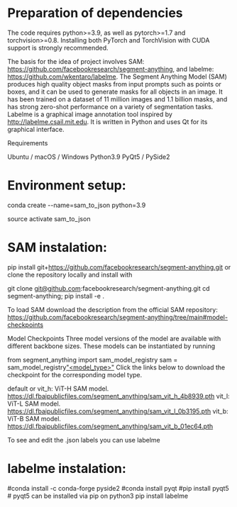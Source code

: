 # Preparation of dependencies

The code requires python>=3.9, as well as pytorch>=1.7 and torchvision>=0.8. Installing both PyTorch and TorchVision with CUDA support is strongly recommended.

The basis for the idea of project involves SAM: https://github.com/facebookresearch/segment-anything, and labelme: https://github.com/wkentaro/labelme. The Segment Anything Model (SAM) produces high quality object masks from input prompts such as points or boxes, and it can be used to generate masks for all objects in an image. It has been trained on a dataset of 11 million images and 1.1 billion masks, and has strong zero-shot performance on a variety of segmentation tasks. Labelme is a graphical image annotation tool inspired by http://labelme.csail.mit.edu. It is written in Python and uses Qt for its graphical interface.

Requirements

Ubuntu / macOS / Windows
Python3.9
PyQt5 / PySide2

# Environment setup:

conda create --name=sam_to_json python=3.9


source activate sam_to_json

# SAM instalation:

pip install git+https://github.com/facebookresearch/segment-anything.git
or clone the repository locally and install with

git clone git@github.com:facebookresearch/segment-anything.git
cd segment-anything; pip install -e .

To load SAM download the description from the official SAM repository: https://github.com/facebookresearch/segment-anything/tree/main#model-checkpoints

Model Checkpoints
Three model versions of the model are available with different backbone sizes. These models can be instantiated by running

from segment_anything import sam_model_registry
sam = sam_model_registry["<model_type>"](checkpoint="<path/to/checkpoint>")
Click the links below to download the checkpoint for the corresponding model type.

default or vit_h: ViT-H SAM model. https://dl.fbaipublicfiles.com/segment_anything/sam_vit_h_4b8939.pth
vit_l: ViT-L SAM model. https://dl.fbaipublicfiles.com/segment_anything/sam_vit_l_0b3195.pth
vit_b: ViT-B SAM model. https://dl.fbaipublicfiles.com/segment_anything/sam_vit_b_01ec64.pth

To see and edit the .json labels you can use labelme

# labelme instalation: 

#conda install -c conda-forge pyside2
#conda install pyqt
#pip install pyqt5  # pyqt5 can be installed via pip on python3
pip install labelme

